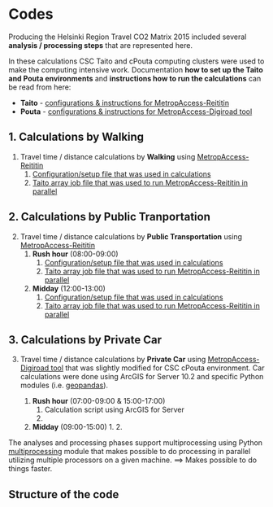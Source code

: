 # Codes

Producing the Helsinki Region Travel CO2 Matrix 2015 included several __analysis / processing steps__ that are represented here. 

In these calculations CSC Taito and cPouta computing clusters were used to make the computing intensive work. 
Documentation **how to set up the Taito and Pouta environments** and **instructions how to run the calculations** can be read from here:
   - __Taito__ - [configurations & instructions for MetropAccess-Reititin](Taito/)
   - __Pouta__ - [configurations & instructions for MetropAccess-Digiroad tool](Pouta/)
   

## 1. Calculations by Walking

 1. Travel time / distance calculations by __Walking__ using [MetropAccess-Reititin](MetropAccess-Reititin/README.md)
     1. [Configuration/setup file that was used in calculations](Conf/confMassaAjo2015_kavely_allDay.json)
     2. [Taito array job file that was used to run MetropAccess-Reititin in parallel](Taito/reititin_massaAjo_2015_allday_kavely.lsf)
 
## 2. Calculations by Public Tranportation 

 2. Travel time / distance calculations by __Public Transportation__ using [MetropAccess-Reititin](MetropAccess-Reititin/README.md)
     1. __Rush hour__ (08:00-09:00)
         1. [Configuration/setup file that was used in calculations](Conf/confMassaAjo2015_pt_rushhour.json)
         2. [Taito array job file that was used to run MetropAccess-Reititin in parallel](Taito/reititin_massaAjo_2015_rushhour_joukkoliikenne.lsf)
     1. __Midday__ (12:00-13:00)
         1. [Configuration/setup file that was used in calculations](Conf/confMassaAjo2015_pt_midday.json)
         2. [Taito array job file that was used to run MetropAccess-Reititin in parallel](Taito/reititin_massaAjo_2015_midday_joukkoliikenne.lsf)
 
## 3. Calculations by Private Car


 3. Travel time / distance calculations by __Private Car__ using [MetropAccess-Digiroad tool](MetropAccess-Digiroad/README.md) that was slightly modified for CSC cPouta environment.
   Car calculations were done using ArcGIS for Server 10.2 and specific Python modules (i.e. [geopandas](http://geopandas.org/)). 
   
     1. __Rush hour__ (07:00-09:00 & 15:00-17:00)
         1. Calculation script using ArcGIS for Server
         2. 
     1. __Midday__ (09:00-15:00)
         1. 
         2. 
 
 
The analyses and processing phases support multiprocessing using Python [multiprocessing](https://docs.python.org/3.4/library/multiprocessing.html) module 
that makes possible to do processing in parallel utilizing multiple processors on a given machine. ==> Makes possible to do things faster. 
 
## Structure of the code

